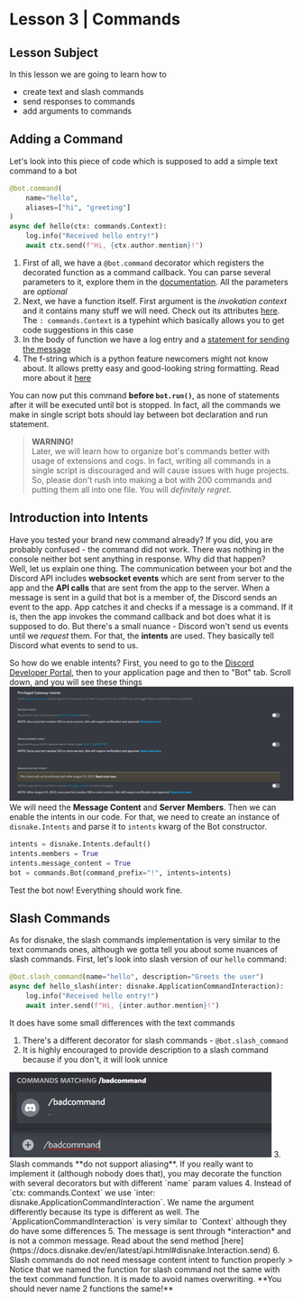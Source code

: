 # Lesson 3 | Commands
## Lesson Subject
In this lesson we are going to learn how to
- create text and slash commands
- send responses to commands
- add arguments to commands

## Adding a Command
Let's look into this piece of code which is supposed to add a simple text command to a bot
```py
@bot.command(
    name="hello",
    aliases=["hi", "greeting"]
)
async def hello(ctx: commands.Context):
    log.info("Received hello entry!")
    await ctx.send(f"Hi, {ctx.author.mention}!")
```
1. First of all, we have a `@bot.command` decorator which registers the decorated function as a command callback. You can parse several parameters to it, explore them in the [documentation](https://docs.disnake.dev/en/latest/ext/commands/api.html#disnake.ext.commands.Command). All the parameters are *optional*
2. Next, we have a function itself. First argument is the *invokation context* and it contains many stuff we will need. Check out its attributes [here](https://docs.disnake.dev/en/latest/ext/commands/api.html#disnake.ext.commands.Context). The `: commands.Context` is a typehint which basically allows you to get code suggestions in this case
3. In the body of function we have a log entry and a [statement for sending the message](https://docs.disnake.dev/en/latest/api.html#disnake.abc.Messageable.send)
4. The f-string which is a python feature newcomers might not know about. It allows pretty easy and good-looking string formatting. Read more about it [here](https://peps.python.org/pep-0498/)

You can now put this command **before `bot.run()`**, as none of statements after it will be executed until bot is stopped. In fact, all the commands we make in single script bots should lay between bot declaration and run statement.
> **WARNING!**<br>
> Later, we will learn how to organize bot's commands better with usage of extensions and cogs. In fact, writing all commands in a single script is discouraged and will cause issues with huge projects. So, please don't rush into making a bot with 200 commands and putting them all into one file. You will *definitely regret*.

## Introduction into Intents
Have you tested your brand new command already? If you did, you are probably confused - the command did not work. There was nothing in the console neither bot sent anything in response. Why did that happen?<br>
Well, let us explain one thing. The communication between your bot and the Discord API includes **websocket events** which are sent from server to the app and the **API calls** that are sent from the app to the server. When a message is sent in a guild that bot is a member of, the Discord sends an event to the app. App catches it and checks if a message is a command. If it is, then the app invokes the command callback and bot does what it is supposed to do. But there's a small nuance - Discord won't send us events until we *request* them. For that, the **intents** are used. They basically tell Discord what events to send to us. <br>

So how do we enable intents? First, you need to go to the [Discord Developer Portal](https://discord.com/developers/applications), then to your application page and then to "Bot" tab. Scroll down, and you will see these things<br>
<img src="https://github.com/Exenifix/discord-bots-tutorial/blob/master/images/intents.jpg">
We will need the **Message Content** and **Server Members**. Then we can enable the intents in our code. For that, we need to create an instance of `disnake.Intents` and parse it to `intents` kwarg of the Bot constructor.
```py
intents = disnake.Intents.default()
intents.members = True
intents.message_content = True
bot = commands.Bot(command_prefix="!", intents=intents)
```
Test the bot now! Everything should work fine.

## Slash Commands
As for disnake, the slash commands implementation is very similar to the text commands ones, although we gotta tell you about some nuances of slash commands. First, let's look into slash version of our `hello` command:
```py
@bot.slash_command(name="hello", description="Greets the user")
async def hello_slash(inter: disnake.ApplicationCommandInteraction):
    log.info("Received hello entry!")
    await inter.send(f"Hi, {inter.author.mention}!")
```
It does have some small differences with the text commands
1. There's a different decorator for slash commands - `@bot.slash_command`
2. It is highly encouraged to provide description to a slash command because if you don't, it will look unnice
<img src="https://github.com/Exenifix/discord-bots-tutorial/blob/master/images/no-desc-command.jpg">
3. Slash commands **do not support aliasing**. If you really want to implement it (although nobody does that), you may decorate the function with several decorators but with different `name` param values
4. Instead of `ctx: commands.Context` we use `inter: disnake.ApplicationCommandInteraction`. We name the argument differently because its type is different as well. The `ApplicationCommandInteraction` is very similar to `Context` although they do have some differences
5. The message is sent through *interaction* and is not a common message. Read about the send method [here](https://docs.disnake.dev/en/latest/api.html#disnake.Interaction.send)
6. Slash commands do not need message content intent to function properly
> Notice that we named the function for slash command not the same with the text command function. It is made to avoid names overwriting. **You should never name 2 functions the same!**
